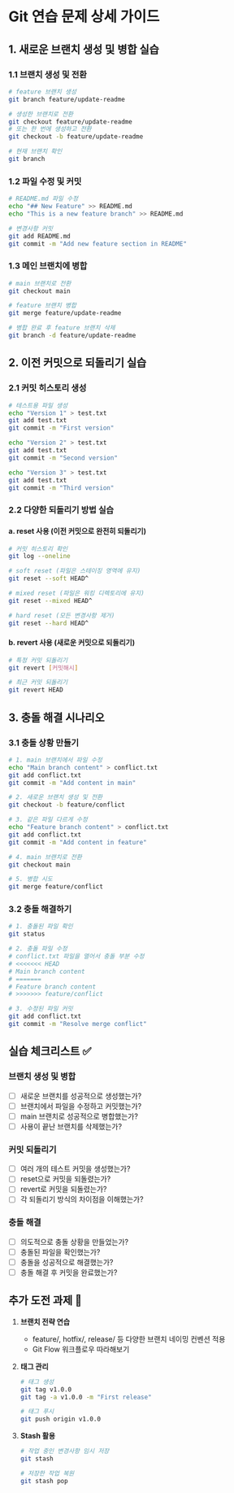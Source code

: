 # Git 연습 문제 상세 가이드

## 1. 새로운 브랜치 생성 및 병합 실습

### 1.1 브랜치 생성 및 전환
```bash
# feature 브랜치 생성
git branch feature/update-readme

# 생성한 브랜치로 전환
git checkout feature/update-readme
# 또는 한 번에 생성하고 전환
git checkout -b feature/update-readme

# 현재 브랜치 확인
git branch
```

### 1.2 파일 수정 및 커밋
```bash
# README.md 파일 수정
echo "## New Feature" >> README.md
echo "This is a new feature branch" >> README.md

# 변경사항 커밋
git add README.md
git commit -m "Add new feature section in README"
```

### 1.3 메인 브랜치에 병합
```bash
# main 브랜치로 전환
git checkout main

# feature 브랜치 병합
git merge feature/update-readme

# 병합 완료 후 feature 브랜치 삭제
git branch -d feature/update-readme
```

## 2. 이전 커밋으로 되돌리기 실습

### 2.1 커밋 히스토리 생성
```bash
# 테스트용 파일 생성
echo "Version 1" > test.txt
git add test.txt
git commit -m "First version"

echo "Version 2" > test.txt
git add test.txt
git commit -m "Second version"

echo "Version 3" > test.txt
git add test.txt
git commit -m "Third version"
```

### 2.2 다양한 되돌리기 방법 실습

#### a. reset 사용 (이전 커밋으로 완전히 되돌리기)
```bash
# 커밋 히스토리 확인
git log --oneline

# soft reset (파일은 스테이징 영역에 유지)
git reset --soft HEAD^

# mixed reset (파일은 워킹 디렉토리에 유지)
git reset --mixed HEAD^

# hard reset (모든 변경사항 제거)
git reset --hard HEAD^
```

#### b. revert 사용 (새로운 커밋으로 되돌리기)
```bash
# 특정 커밋 되돌리기
git revert [커밋해시]

# 최근 커밋 되돌리기
git revert HEAD
```

## 3. 충돌 해결 시나리오

### 3.1 충돌 상황 만들기
```bash
# 1. main 브랜치에서 파일 수정
echo "Main branch content" > conflict.txt
git add conflict.txt
git commit -m "Add content in main"

# 2. 새로운 브랜치 생성 및 전환
git checkout -b feature/conflict

# 3. 같은 파일 다르게 수정
echo "Feature branch content" > conflict.txt
git add conflict.txt
git commit -m "Add content in feature"

# 4. main 브랜치로 전환
git checkout main

# 5. 병합 시도
git merge feature/conflict
```

### 3.2 충돌 해결하기
```bash
# 1. 충돌된 파일 확인
git status

# 2. 충돌 파일 수정
# conflict.txt 파일을 열어서 충돌 부분 수정
# <<<<<<< HEAD
# Main branch content
# =======
# Feature branch content
# >>>>>>> feature/conflict

# 3. 수정된 파일 커밋
git add conflict.txt
git commit -m "Resolve merge conflict"
```

## 실습 체크리스트 ✅

### 브랜치 생성 및 병합
- [ ] 새로운 브랜치를 성공적으로 생성했는가?
- [ ] 브랜치에서 파일을 수정하고 커밋했는가?
- [ ] main 브랜치로 성공적으로 병합했는가?
- [ ] 사용이 끝난 브랜치를 삭제했는가?

### 커밋 되돌리기
- [ ] 여러 개의 테스트 커밋을 생성했는가?
- [ ] reset으로 커밋을 되돌렸는가?
- [ ] revert로 커밋을 되돌렸는가?
- [ ] 각 되돌리기 방식의 차이점을 이해했는가?

### 충돌 해결
- [ ] 의도적으로 충돌 상황을 만들었는가?
- [ ] 충돌된 파일을 확인했는가?
- [ ] 충돌을 성공적으로 해결했는가?
- [ ] 충돌 해결 후 커밋을 완료했는가?

## 추가 도전 과제 🚀

1. **브랜치 전략 연습**
   - feature/, hotfix/, release/ 등 다양한 브랜치 네이밍 컨벤션 적용
   - Git Flow 워크플로우 따라해보기

2. **태그 관리**
   ```bash
   # 태그 생성
   git tag v1.0.0
   git tag -a v1.0.0 -m "First release"
   
   # 태그 푸시
   git push origin v1.0.0
   ```

3. **Stash 활용**
   ```bash
   # 작업 중인 변경사항 임시 저장
   git stash
   
   # 저장한 작업 복원
   git stash pop
   ```

